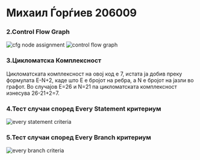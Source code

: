 # Михаил Ѓорѓиев 206009


### 2.Control Flow Graph

![cfg node assignment](https://user-images.githubusercontent.com/84312767/169648426-326830ac-c7b5-4256-a0b0-35c6cfb04691.png)
![control flow graph](https://user-images.githubusercontent.com/84312767/169648435-9ea43537-f881-4172-8735-ec6f33e293ea.jpg)

### 3.Цикломатска Комплексност

Цикломатската комплексност на овој код е 7, истата ја добив преку формулата E-N+2, каде што E е бројот на ребра, а N е бројот на јазли во графот. Во случајoв Е=26 и N=21 па цикломатската комплексност изнесува  26-21+2=7.

### 4.Тест случаи според Every Statement критериум
![every statement criteria](https://user-images.githubusercontent.com/84312767/169648557-45ee6568-0e89-4756-a57b-f59ec9a85d66.png)

### 5.Тест случаи според Every Branch критериум
![every branch criteria](https://user-images.githubusercontent.com/84312767/169648583-b2fe6318-f50c-4dbe-ac98-d6f46ab7a710.png)
